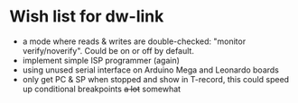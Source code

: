 # Wish list for dw-link

* a mode where reads & writes are double-checked: "monitor
  verify/noverify". Could be on or off by default.
* implement simple ISP programmer (again)
* using unused serial interface on Arduino Mega and Leonardo boards
* only get PC & SP when stopped and show in T-record, this could speed up
  conditional breakpoints ~~a lot~~ somewhat
